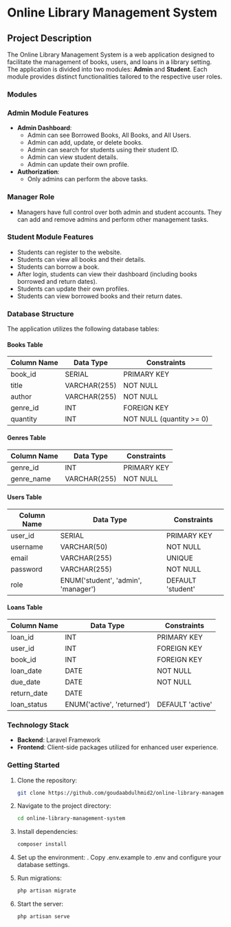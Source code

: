 # Online Library Management System

## Project Description

The Online Library Management System is a web application designed to facilitate the management of books, users, and loans in a library setting. The application is divided into two modules: **Admin** and **Student**. Each module provides distinct functionalities tailored to the respective user roles.

### Modules

### Admin Module Features

-   **Admin Dashboard**:
    -   Admin can see Borrowed Books, All Books, and All Users.
    -   Admin can add, update, or delete books.
    -   Admin can search for students using their student ID.
    -   Admin can view student details.
    -   Admin can update their own profile.
-   **Authorization**:
    -   Only admins can perform the above tasks.

### Manager Role

-   Managers have full control over both admin and student accounts. They can add and remove admins and perform other management tasks.

### Student Module Features

-   Students can register to the website.
-   Students can view all books and their details.
-   Students can borrow a book.
-   After login, students can view their dashboard (including books borrowed and return dates).
-   Students can update their own profiles.
-   Students can view borrowed books and their return dates.

### Database Structure

The application utilizes the following database tables:

#### Books Table

| Column Name | Data Type    | Constraints              |
| ----------- | ------------ | ------------------------ |
| book_id     | SERIAL       | PRIMARY KEY              |
| title       | VARCHAR(255) | NOT NULL                 |
| author      | VARCHAR(255) | NOT NULL                 |
| genre_id    | INT          | FOREIGN KEY              |
| quantity    | INT          | NOT NULL (quantity >= 0) |

#### Genres Table

| Column Name | Data Type    | Constraints |
| ----------- | ------------ | ----------- |
| genre_id    | INT          | PRIMARY KEY |
| genre_name  | VARCHAR(255) | NOT NULL    |

#### Users Table

| Column Name | Data Type                           | Constraints       |
| ----------- | ----------------------------------- | ----------------- |
| user_id     | SERIAL                              | PRIMARY KEY       |
| username    | VARCHAR(50)                         | NOT NULL          |
| email       | VARCHAR(255)                        | UNIQUE            |
| password    | VARCHAR(255)                        | NOT NULL          |
| role        | ENUM('student', 'admin', 'manager') | DEFAULT 'student' |

#### Loans Table

| Column Name | Data Type                  | Constraints      |
| ----------- | -------------------------- | ---------------- |
| loan_id     | INT                        | PRIMARY KEY      |
| user_id     | INT                        | FOREIGN KEY      |
| book_id     | INT                        | FOREIGN KEY      |
| loan_date   | DATE                       | NOT NULL         |
| due_date    | DATE                       | NOT NULL         |
| return_date | DATE                       |                  |
| loan_status | ENUM('active', 'returned') | DEFAULT 'active' |

### Technology Stack

-   **Backend**: Laravel Framework
-   **Frontend**: Client-side packages utilized for enhanced user experience.

### Getting Started

1. Clone the repository:
    ```bash
    git clone https://github.com/goudaabdulhmid2/online-library-management-system.git
    ```
2. Navigate to the project directory:
    ```bash
    cd online-library-management-system
    ```
3. Install dependencies:
    ```bash
    composer install
    ```
4. Set up the environment:
   . Copy .env.example to .env and configure your database settings.

5. Run migrations:

    ```bash
    php artisan migrate
    ```

6. Start the server:
    ```bash
    php artisan serve
    ```
